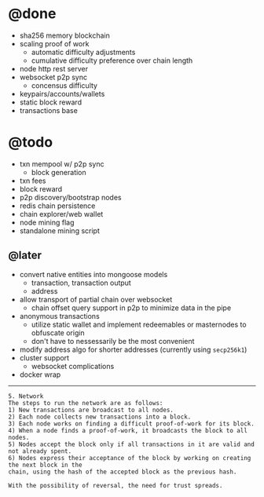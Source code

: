 # @done
- sha256 memory blockchain
- scaling proof of work
  - automatic difficulty adjustments
  - cumulative difficulty preference over chain length
- node http rest server
- websocket p2p sync
  - concensus difficulty
- keypairs/accounts/wallets
- static block reward
- transactions base

# @todo
- txn mempool w/ p2p sync
  - block generation
- txn fees
- block reward
- p2p discovery/bootstrap nodes
- redis chain persistence
- chain explorer/web wallet
- node mining flag
- standalone mining script

## @later
- convert native entities into mongoose models
  - transaction, transaction output
  - address
- allow transport of partial chain over websocket
  - chain offset query support in p2p to minimize data in the pipe
- anonymous transactions
  - utilize static wallet and implement redeemables or masternodes to obfuscate origin
  - don't have to nessessarily be the most convenient
- modify address algo for shorter addresses (currently using `secp256k1`)
- cluster support
  - websocket complications
- docker wrap

---

```
5. Network
The steps to run the network are as follows:
1) New transactions are broadcast to all nodes.
2) Each node collects new transactions into a block.
3) Each node works on finding a difficult proof-of-work for its block.
4) When a node finds a proof-of-work, it broadcasts the block to all nodes.
5) Nodes accept the block only if all transactions in it are valid and not already spent.
6) Nodes express their acceptance of the block by working on creating the next block in the
chain, using the hash of the accepted block as the previous hash.
```

```
With the possibility of reversal, the need for trust spreads.
```



